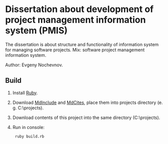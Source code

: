 # Dissertation about development of project management information system (PMIS)

The dissertation is about structure and functionality of information system for managing software projects. Mix: software project management information system.

Author: Evgeny Nochevnov.

## Build

1. Install [Ruby](http://ruby-lang.org/).
2. Download [MdInclude](https://github.com/crosspath/md-include) and [MdCites](https://github.com/crosspath/md-cites), place them into projects directory (e. g. C:\projects).
3. Download contents of this project into the same directory (C:\projects).
4. Run in console:

        ruby build.rb
